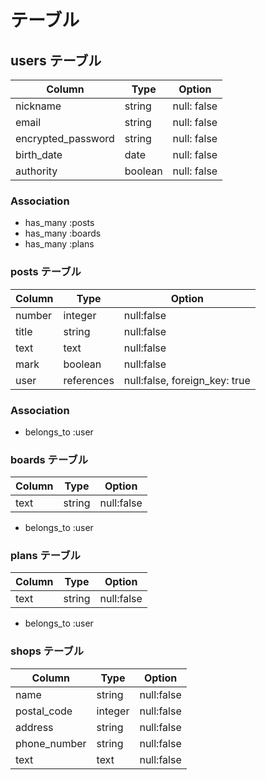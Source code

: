 # テーブル

## users テーブル

| Column             | Type    | Option      |
| ------------------ | ------- | ----------- |
| nickname           | string  | null: false |
| email              | string  | null: false |
| encrypted_password | string  | null: false |
| birth_date         | date    | null: false |
| authority          | boolean | null: false |

### Association

- has_many :posts
- has_many :boards
- has_many :plans


### posts テーブル

| Column | Type       | Option                        |
| ------ | ---------- | ----------------------------- |
| number | integer    | null:false                    |
| title  | string     | null:false                    |
| text   | text       | null:false                    |
| mark   | boolean    | null:false                    |
| user   | references | null:false, foreign_key: true |

### Association

- belongs_to :user

### boards テーブル

| Column | Type   | Option       |
| ------ | ------ | ------------ |
| text   | string | null:false   |

- belongs_to :user

### plans テーブル

| Column | Type   | Option       |
| ------ | ------ | ------------ |
| text   | string | null:false   |

- belongs_to :user

### shops テーブル

| Column       | Type    | Option       |
| ------------ | ------- | ------------ |
| name         | string  | null:false   |
| postal_code  | integer | null:false   |
| address      | string  | null:false   |
| phone_number | string  | null:false   |
| text         | text    | null:false   |
